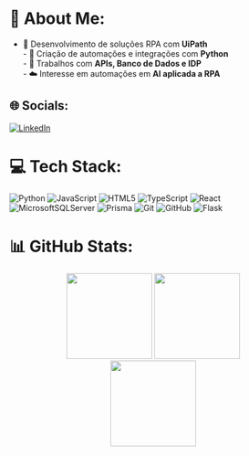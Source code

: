 # 💫 About Me:
- 🤖 Desenvolvimento de soluções RPA com **UiPath**  <br>- 🐍 Criação de automações e integrações com **Python**  <br>- 🔗 Trabalhos com **APIs, Banco de Dados e IDP**  <br>- ☁️ Interesse em automações em **AI aplicada a RPA**<br>


## 🌐 Socials:
[![LinkedIn](https://img.shields.io/badge/LinkedIn-%230077B5.svg?logo=linkedin&logoColor=white)](https://linkedin.com/in/leonardo-ferreira-firmino-099b4b148) 

# 💻 Tech Stack:
![Python](https://img.shields.io/badge/python-3670A0?style=for-the-badge&logo=python&logoColor=ffdd54) ![JavaScript](https://img.shields.io/badge/javascript-%23323330.svg?style=for-the-badge&logo=javascript&logoColor=%23F7DF1E) ![HTML5](https://img.shields.io/badge/html5-%23E34F26.svg?style=for-the-badge&logo=html5&logoColor=white) ![TypeScript](https://img.shields.io/badge/typescript-%23007ACC.svg?style=for-the-badge&logo=typescript&logoColor=white) ![React](https://img.shields.io/badge/react-%2320232a.svg?style=for-the-badge&logo=react&logoColor=%2361DAFB) ![MicrosoftSQLServer](https://img.shields.io/badge/Microsoft%20SQL%20Server-CC2927?style=for-the-badge&logo=microsoft%20sql%20server&logoColor=white) ![Prisma](https://img.shields.io/badge/Prisma-3982CE?style=for-the-badge&logo=Prisma&logoColor=white) ![Git](https://img.shields.io/badge/git-%23F05033.svg?style=for-the-badge&logo=git&logoColor=white) ![GitHub](https://img.shields.io/badge/github-%23121011.svg?style=for-the-badge&logo=github&logoColor=white) ![Flask](https://img.shields.io/badge/flask-%23000.svg?style=for-the-badge&logo=flask&logoColor=white)




# 📊 GitHub Stats:

<div align="center">
  <img src="https://github-readme-stats.vercel.app/api?username=leonardoffirmino&theme=tokyonight&hide_border=true&include_all_commits=true&count_private=false" height="150"/>
  <img src="https://nirzak-streak-stats.vercel.app/?user=leonardoffirmino&theme=tokyonight&hide_border=true" height="150"/>
</div>

<div align="center">
  <img src="https://github-readme-stats.vercel.app/api/top-langs/?username=leonardoffirmino&theme=tokyonight&hide_border=true&include_all_commits=true&count_private=false&layout=compact" height="150"/>
</div>

